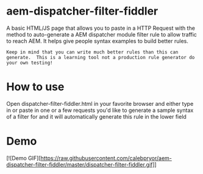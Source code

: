 # aem-dispatcher-filter-fiddler

A basic HTML/JS page that allows you to paste in a HTTP Request with the method to auto-generate a AEM dispatcher module filter rule to allow traffic to reach AEM.  It helps give people syntax examples to build better rules.

`Keep in mind that you can write much better rules than this can generate.  This is a learning tool not a production rule generator do your own testing!`

# How to use

Open dispatcher-filter-fiddler.html in your favorite browser and either type in or paste in one or a few requests you'd like to generate a sample syntax of a filter for and it will automatically generate this rule in the lower field

# Demo

[![Demo GIF][https://raw.githubusercontent.com/calebpryor/aem-dispatcher-filter-fiddler/master/dispatcher-filter-fiddler.gif]]